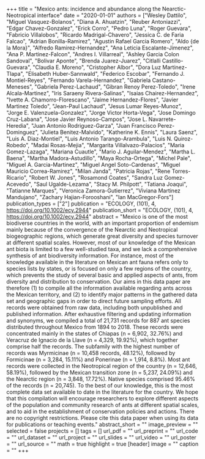 +++
title = "Mexico ants: incidence and abundance along the Nearctic-Neotropical
   interface"
date = "2020-01-01"
authors = ["Wesley Dattilo", "Miguel Vasquez-Bolanos", "Diana A. Ahuatzin", "Reuber Antoniazzi", "Edgar Chavez-Gonzalez", "Erick Corro", "Pedro Luna", "Roger Guevara", "Fabricio Villalobos", "Ricardo Madrigal-Chavero", "Jessica C. de Faria Falcao", "Adrian Bonilla-Ramirez", "Agustin Rafael Garcia Romero", "Aldo {de la Mora}", "Alfredo Ramirez-Hernandez", "Ana Leticia Escalante-Jimenez", "Ana P. Martinez-Falcon", "Andres I. Villarreal", "Ashley Garcia Colon Sandoval", "Bolivar Aponte", "Brenda Juarez-Juarez", "Citlalli Castillo-Guevara", "Claudia E. Moreno", "Cristopher Albor", "Dora Luz Martinez-Tlapa", "Elisabeth Huber-Sannwald", "Federico Escobar", "Fernando J. Montiel-Reyes", "Fernando Varela-Hernandez", "Gabriela Castano-Meneses", "Gabriela Perez-Lachaud", "Gibran Renoy Perez-Toledo", "Irene Alcala-Martinez", "Iris Saraeny Rivera-Salinas", "Isaias Chairez-Hernandez", "Ivette A. Chamorro-Florescano", "Jaime Hernandez-Flores", "Javier Martinez Toledo", "Jean-Paul Lachaud", "Jesus Lumar Reyes-Munoz", "Jorge E. Valenzuela-Gonzalez", "Jorge Victor Horta-Vega", "Jose Domingo Cruz-Labana", "Jose Javier Reynoso-Campos", "Jose L. Navarrete-Heredia", "Juan Antonio Rodriguez-Garza", "Juan Francisco Perez-Dominguez", "Julieta Benitez-Malvido", "Katherine K. Ennis", "Laura Saenz", "Luis A. Diaz-Montiel", "Luis Antonio Tarango-Arambula", "Luis N. Quiroz-Robedo", "Madai Rosas-Mejia", "Margarita Villalvazo-Palacios", "Maria Gomez-Lazaga", "Mariana Cuautle", "Mario J. Aguilar-Mendez", "Martha L. Baena", "Martha Madora-Astudillo", "Maya Rocha-Ortega", "Michel Pale", "Miguel A. Garcia-Martinez", "Miguel Angel Soto-Cardenas", "Miguel Mauricio Correa-Ramirez", "Milan Janda", "Patricia Rojas", "Rene Torres-Ricario", "Robert W. Jones", "Rosamond Coates", "Sandra Luz Gomez-Acevedo", "Saul Ugalde-Lezama", "Stacy M. Philpott", "Tatiana Joaqui", "Tatianne Marques", "Veronica Zamora-Gutierrez", "Viviana Martinez Mandujano", "Zachary Hajian-Forooshani", "Ian MacGregor-Fors"]
publication_types = ["2"]
publication = "ECOLOGY, (101), 4, https://doi.org/10.1002/ecy.2944"
publication_short = "ECOLOGY, (101), 4, https://doi.org/10.1002/ecy.2944"
abstract = "Mexico is one of the most biodiverse countries in the world, with an
   important proportion of endemism mainly because of the convergence of
   the Nearctic and Neotropical biogeographic regions, which generate great
   diversity and species turnover at different spatial scales. However,
   most of our knowledge of the Mexican ant biota is limited to a few
   well-studied taxa, and we lack a comprehensive synthesis of ant
   biodiversity information. For instance, most of the knowledge available
   in the literature on Mexican ant fauna refers only to species lists by
   states, or is focused on only a few regions of the country, which
   prevents the study of several basic and applied aspects of ants, from
   diversity and distribution to conservation. Our aims in this data paper
   are therefore (1) to compile all the information available regarding
   ants across the Mexican territory, and (2) to identify major patterns in
   the gathered data set and geographic gaps in order to direct future
   sampling efforts. All records were obtained from raw data, including
   both unpublished and published information. After exhaustive filtering
   and updating information and synonyms, we compiled a total of 21,731
   records for 887 ant species distributed throughout Mexico from 1894 to
   2018. These records were concentrated mainly in the states of Chiapas (n
   = 6,902, 32.76\%) and Veracruz de Ignacio de la Llave (n = 4,329,
   19.92\%), which together comprise half the records. The subfamily with
   the highest number of records was Myrmicinae (n = 10,458 records,
   48.12\%), followed by Formicinae (n = 3,284, 15.11\%) and Ponerinae (n =
   1,914, 8.8\%). Most ant records were collected in the Neotropical region
   of the country (n = 12,646, 58.19\%), followed by the Mexican transition
   zone (n = 5,237, 24.09\%) and the Nearctic region (n = 3,848, 17.72\%).
   Native species comprised 95.46\% of the records (n = 20,745). To the
   best of our knowledge, this is the most complete data set available to
   date in the literature for the country. We hope that this compilation
   will encourage researchers to explore different aspects of the
   population and community research of ants at different spatial scales,
   and to aid in the establishment of conservation policies and actions.
   There are no copyright restrictions. Please cite this data paper when
   using its data for publications or teaching events."
abstract_short = ""
image_preview = ""
selected = false
projects = []
tags = []
url_pdf = ""
url_preprint = ""
url_code = ""
url_dataset = ""
url_project = ""
url_slides = ""
url_video = ""
url_poster = ""
url_source = ""
math = true
highlight = true
[header]
image = ""
caption = ""
+++
